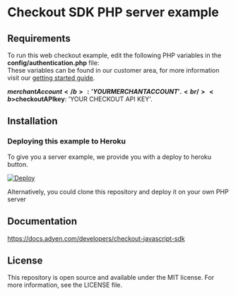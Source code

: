 # Checkout SDK PHP server example

## Requirements
To run this web checkout example, edit the following PHP variables in the <b>config/authentication.php</b> file:<br/>
These variables can be found in our customer area, for more information visit our <a href="https://docs.adyen.com/support/getting-started/step-1-create-a-test-account">getting started guide</a>.<br/>

<b>$merchantAccount</b>: 'YOURMERCHANTACCOUNT'. <br/>
<b>$checkoutAPIkey</b>: 'YOUR CHECKOUT API KEY'.

## Installation

### Deploying this example to Heroku

To give you a server example, we provide you with a deploy to heroku button.

[![Deploy](https://www.herokucdn.com/deploy/button.svg)](https://heroku.com/deploy?template=https://github.com/Adyen/adyen-checkout-js-sdk-php-example)
  
Alternatively, you could clone this repository and deploy it on your own PHP server

## Documentation

<a href="Checkout Javascript SDK">https://docs.adyen.com/developers/checkout-javascript-sdk</a>

## License

This repository is open source and available under the MIT license. For more information, see the LICENSE file.
